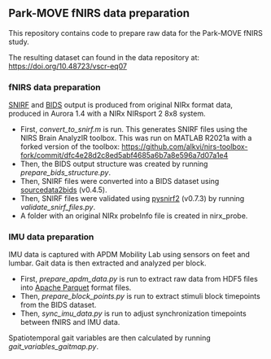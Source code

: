 ## Park-MOVE fNIRS data preparation

This repository contains code to prepare raw data for the Park-MOVE fNIRS study.

The resulting dataset can found in the data repository at: https://doi.org/10.48723/vscr-eq07

### fNIRS data preparation 

[SNIRF](https://github.com/fNIRS/snirf) and [BIDS](https://bids-specification.readthedocs.io/en/stable/04-modality-specific-files/11-near-infrared-spectroscopy.html) output is produced from original NIRx format data, produced in Aurora 1.4 with a NIRx NIRsport 2 8x8 system.

- First, _convert_to_snirf.m_ is run. This generates SNIRF files using the NIRS Brain AnalyzIR toolbox. This was run on MATLAB R2021a with a forked version of the toolbox:
https://github.com/alkvi/nirs-toolbox-fork/commit/dfc4e28d2c8ed5abf4685a6b7a8e596a7d07a1e4
- Then, the BIDS output structure was created by running _prepare_bids_structure.py_.
- Then, SNIRF files were converted into a BIDS dataset using [sourcedata2bids](https://github.com/rob-luke/fnirs-apps-sourcedata2bids) (v0.4.5).
- Then, SNIRF files were validated using [pysnirf2](https://github.com/BUNPC/pysnirf2) (v0.7.3) by running _validate_snirf_files.py_.
- A folder with an original NIRx probeInfo file is created in nirx_probe.

### IMU data preparation

IMU data is captured with APDM Mobility Lab using sensors on feet and lumbar. Gait data is then extracted and analyzed per block.

- First, _prepare_apdm_data.py_ is run to extract raw data from HDF5 files into [Apache Parquet](https://parquet.apache.org/docs/) format files.
- Then, _prepare_block_points.py_ is run to extract stimuli block timepoints from the BIDS dataset.
- Then, _sync_imu_data.py_ is run to adjust synchronization timepoints between fNIRS and IMU data.

Spatiotemporal gait variables are then calculated by running _gait_variables_gaitmap.py_.